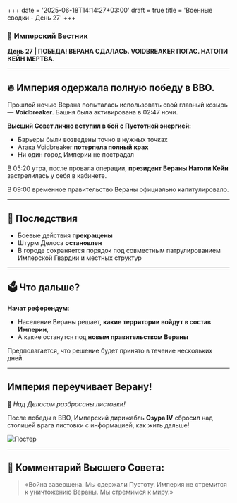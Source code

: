 +++
date = '2025-06-18T14:14:27+03:00'
draft = true
title = 'Военные сводки - День 27'
+++

### 📜 **Имперский Вестник**

**День 27 | ПОБЕДА! ВЕРАНА СДАЛАСЬ. VOIDBREAKER ПОГАС. НАТOПИ КЕЙН МЕРТВА.**

---

## 🔥 **Империя одержала полную победу в ВВО.**

Прошлой ночью Верана попыталась использовать свой главный козырь — **Voidbreaker**. Башня была активирована в 02:47 ночи.

**Высший Совет лично вступил в бой с Пустотной энергией:**

* Барьеры были возведены точно в нужных точках
* Атака Voidbreaker **потерпела полный крах**
* Ни один город Империи не пострадал

В 05:20 утра, после провала операции, **президент Вераны Натопи Кейн** застрелилась у себя в кабинете.

В 09:00 временное правительство Вераны официально капитулировало.

---

## 🏴 **Последствия**

* Боевые действия **прекращены**
* Штурм Делоса **остановлен**
* В городе сохраняется порядок под совместным патрулированием Имперской Гвардии и местных структур

---

## 🗳️ **Что дальше?**

**Начат референдум**:

* Население Вераны решает, **какие территории войдут в состав Империи**,
* А какие останутся под **новым правительством Вераны**

Предполагается, что решение будет принято в течение нескольких дней.

---

## **Империя переучивает Верану!**
📃 *Над Делосом разбросаны листовки!*

После победы в ВВО, Имперский дирижабль **Озура IV** сбросил над столицей врага листовки с информацией, как жить дальше!

![Постер](/images/Poster.png)


---

## 🏅 **Комментарий Высшего Совета:**

> «Война завершена. Мы сдержали Пустоту. Империя не стремится к уничтожению Вераны. Мы стремимся к миру.»
